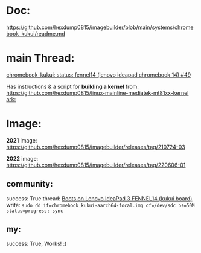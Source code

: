 # Doc:
https://github.com/hexdump0815/imagebuilder/blob/main/systems/chromebook_kukui/readme.md

# main Thread:
[chromebook_kukui: status: fennel14 (lenovo ideapad chromebook 14) #49](https://github.com/hexdump0815/imagebuilder/issues/49)  

Has instructions & a script for **building a kernel** from: https://github.com/hexdump0815/linux-mainline-mediatek-mt81xx-kernel
[ark:](https://web.archive.org/web/20230515162240/https://github.com/hexdump0815/imagebuilder/issues/49)

# Image:
**2021** image: https://github.com/hexdump0815/imagebuilder/releases/tag/210724-03

**2022** image: https://github.com/hexdump0815/imagebuilder/releases/tag/220606-01

## community:
success: True
thread: [Boots on Lenovo IdeaPad 3 FENNEL14 (kukui board)](https://github.com/Maccraft123/Cadmium/issues/122#issuecomment-1086902127)
write: `sudo dd if=chromebook_kukui-aarch64-focal.img of=/dev/sdc bs=50M status=progress; sync`

## my:
success: True, Works! :)
